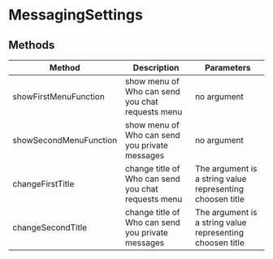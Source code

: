 # MessagingSettings

## Methods

<!-- @vuese:MessagingSettings:methods:start -->
|Method|Description|Parameters|
|---|---|---|
|showFirstMenuFunction|show menu of Who can send you chat requests menu|no argument|
|showSecondMenuFunction|show menu of Who can send you private messages|no argument|
|changeFirstTitle|change title of Who can send you chat requests menu|The argument is a string value representing choosen title|
|changeSecondTitle|change title of Who can send you private messages|The argument is a string value representing choosen title|

<!-- @vuese:MessagingSettings:methods:end -->


